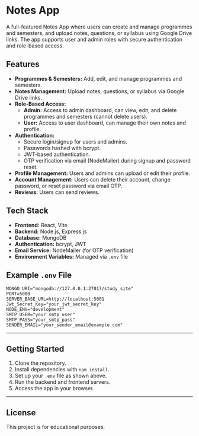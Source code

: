  
# Notes App

A full-featured Notes App where users can create and manage programmes and semesters, and upload notes, questions, or syllabus using Google Drive links. The app supports user and admin roles with secure authentication and role-based access.

## Features

- **Programmes & Semesters:** Add, edit, and manage programmes and semesters.
- **Notes Management:** Upload notes, questions, or syllabus via Google Drive links.
- **Role-Based Access:**
    - **Admin:** Access to admin dashboard, can view, edit, and delete programmes and semesters (cannot delete users).
    - **User:** Access to user dashboard, can manage their own notes and profile.
- **Authentication:**
    - Secure login/signup for users and admins.
    - Passwords hashed with bcrypt.
    - JWT-based authentication.
    - OTP verification via email (NodeMailer) during signup and password reset.
- **Profile Management:** Users and admins can upload or edit their profile.
- **Account Management:** Users can delete their account, change password, or reset password via email OTP.
- **Reviews:** Users can send reviews.

## Tech Stack

- **Frontend:** React, Vite
- **Backend:** Node.js, Express.js
- **Database:** MongoDB
- **Authentication:** bcrypt, JWT
- **Email Service:** NodeMailer (for OTP verification)
- **Environment Variables:** Managed via `.env` file

## Example `.env` File

```env
MONGO_URI="mongodb://127.0.0.1:27017/study_site"
PORT=5000
SERVER_BASE_URL=http://localhost:5001
Jwt_Secret_Key="your_jwt_secret_key"
NODE_ENV="development"
SMTP_USER="your_smtp_user"
SMTP_PASS="your_smtp_pass"
SENDER_EMAIL="your_sender_email@example.com"
```

---

## Getting Started

1. Clone the repository.
2. Install dependencies with `npm install`.
3. Set up your `.env` file as shown above.
4. Run the backend and frontend servers.
5. Access the app in your browser.

---

## License

This project is for educational purposes.